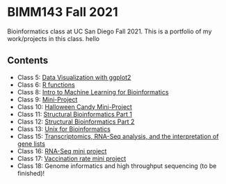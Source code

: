 # BIMM143 Fall 2021
Bioinformatics class at UC San Diego Fall 2021.
This is a portfolio of my work/projects in this class.
hello
## Contents
- Class 5: [Data Visualization with ggplot2](https://github.com/katherinemwong/bimm143/blob/main/class05_github/class05.md)
- Class 6: [R functions](https://github.com/katherinemwong/bimm143/blob/main/class06_github/class06.md)
- Class 8: [Intro to Machine Learning for Bioinformatics](https://github.com/katherinemwong/bimm143/blob/main/class08/class08.md)
- Class 9: [Mini-Project](https://github.com/katherinemwong/bimm143/blob/main/class09_mini_project/class09_mini_project.md)
- Class 10: [Halloween Candy Mini-Project](https://github.com/katherinemwong/bimm143/blob/main/class10/class10.md)
- Class 11: [Structural Bioinformatics Part 1](https://github.com/katherinemwong/bimm143/blob/main/class11/class11.md)
- Class 12: [Structural Bioinformatics Part 2](https://github.com/katherinemwong/bimm143/blob/main/class11/class12.md)
- Class 13: [Unix for Bioinformatics](https://github.com/katherinemwong/bimm143/blob/main/class13/class13.md)
- Class 15: [Transcriptomics, RNA-Seq analysis, and the interpretation of gene lists](https://github.com/katherinemwong/bimm143/blob/main/class15/class15.md)
- Class 16: [RNA-Seq mini project](https://github.com/katherinemwong/bimm143/blob/main/class16/class16.md)
- Class 17: [Vaccination rate mini project](https://github.com/katherinemwong/bimm143/blob/main/class17/class17.md)
- Class 18: Genome informatics and high throughput sequencing (to be finished)!
